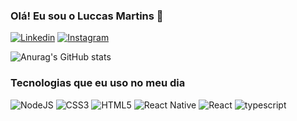 ### Olá! Eu sou o Luccas Martins 👋
[![Linkedin](https://img.shields.io/badge/LinkedIn-0077B5?style=for-the-badge&logo=linkedin&logoColor=white)](https://www.linkedin.com/in/luccasmelow/)
[![Instagram](https://img.shields.io/badge/Instagram-E4405F?style=for-the-badge&logo=instagram&logoColor=white)](https://www.instagram.com/luccasmelow/)


![Anurag's GitHub stats](https://github-readme-stats.vercel.app/api?username=luccasmelow&show_icons=true&theme=dracula)

### Tecnologias que eu uso no meu dia

![NodeJS](https://img.shields.io/badge/Node.js-43853D?style=for-the-badge&logo=node.js&logoColor=white)
![CSS3](https://img.shields.io/badge/CSS3-1572B6?style=for-the-badge&logo=css3&logoColor=white)
![HTML5](https://img.shields.io/badge/HTML5-E34F26?style=for-the-badge&logo=html5&logoColor=white)
![React Native](https://img.shields.io/badge/React_Native-20232A?style=for-the-badge&logo=react&logoColor=61DAFB)
![React](https://img.shields.io/badge/React-20232A?style=for-the-badge&logo=react&logoColor=61DAFB)
![typescript](https://img.shields.io/badge/TypeScript-007ACC?style=for-the-badge&logo=typescript&logoColor=white)


